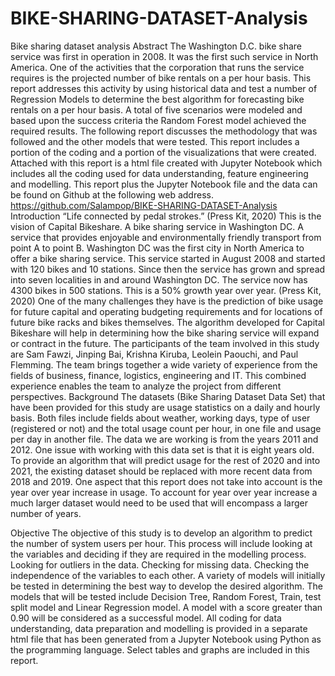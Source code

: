 # BIKE-SHARING-DATASET-Analysis
Bike sharing dataset analysis 
Abstract
The Washington D.C. bike share service was first in operation in 2008. It was the first such service in North America. One of the activities that the corporation that runs the service requires is the projected number of bike rentals on a per hour basis. This report addresses this activity by using historical data and test a number of Regression Models to determine the best algorithm for forecasting bike rentals on a per hour basis. A total of five scenarios were modeled and based upon the success criteria the Random Forest model achieved the required results. The following report discusses the methodology that was followed and the other models that were tested. This report includes a portion of the coding and a portion of the visualizations that were created. Attached with this report is a html file created with Jupyter Notebook which includes all the coding used for data understanding, feature engineering and modelling. This report plus the Jupyter Notebook file and the data can be found on Github at the following web address. https://github.com/Salampop/BIKE-SHARING-DATASET-Analysis
Introduction
“Life connected by pedal strokes.” (Press Kit, 2020) This is the vision of Capital Bikeshare. A bike sharing service in Washington DC. A service that provides enjoyable and environmentally friendly transport from point A to point B. Washington DC was the first city in North America to offer a bike sharing service. This service started in August 2008 and started with 120 bikes and 10 stations. Since then the service has grown and spread into seven localities in and around Washington DC. The service now has 4300 bikes in 500 stations. This is a 50% growth year over year. (Press Kit, 2020)
One of the many challenges they have is the prediction of bike usage for future capital and operating budgeting requirements and for locations of future bike racks and bikes themselves. The algorithm developed for Capital Bikeshare will help in determining how the bike sharing service will expand or contract in the future.
The participants of the team involved in this study are Sam Fawzi, Jinping Bai, Krishna Kiruba, Leolein Paouchi, and Paul Flemming. The team brings together a wide variety of experience from the fields of business, finance, logistics, engineering and IT. This combined experience enables the team to analyze the project from different perspectives.
Background
The datasets (Bike Sharing Dataset Data Set) that have been provided for this study are usage statistics on a daily and hourly basis. Both files include fields about weather, working days, type of user (registered or not) and the total usage count per hour, in one file and usage per day in another file. The data we are working is from the years 2011 and 2012. One issue with working with this data set is that it is eight years old. To provide an algorithm that will predict usage for the rest of 2020 and into 2021, the existing dataset should be replaced with more recent data from 2018 and 2019. One aspect that this report does not take into account is the year over year increase in usage. To account for year over year increase a much larger dataset would need to be used that will encompass a larger number of years.

Objective
The objective of this study is to develop an algorithm to predict the number of system users per hour. This process will include looking at the variables and deciding if they are required in the modelling process. Looking for outliers in the data. Checking for missing data. Checking the independence of the variables to each other. A variety of models will initially be tested in determining the best way to develop the desired algorithm. The models that will be tested include Decision Tree, Random Forest, Train, test split model and Linear Regression model. A model with a score greater than 0.90 will be considered as a successful model.
All coding for data understanding, data preparation and modelling is provided in a separate html file that has been generated from a Jupyter Notebook using Python as the programming language. Select tables and graphs are included in this report.
